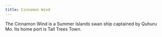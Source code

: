 ```yaml
---
title: Cinnamon Wind
---
```


The Cinnamon Wind is a Summer Islands swan ship captained by Quhuru Mo. Its home port is Tall Trees Town.


